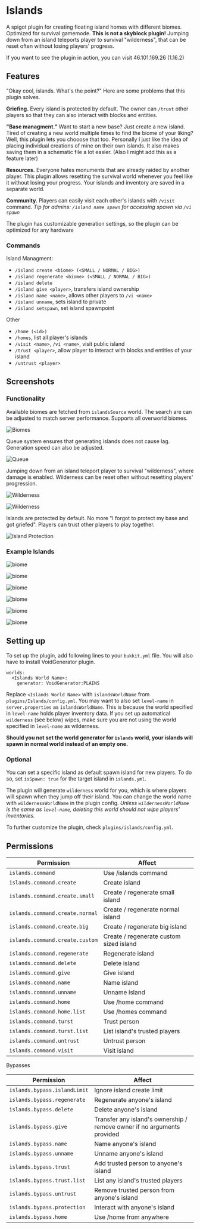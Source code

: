 # Islands
A spigot plugin for creating floating island homes with different biomes.
Optimized for survival gamemode. **This is not a skyblock plugin!**
Jumping down from an island teleports player to survival "wilderness", 
that can be reset often without losing players' progress.

If you want to see the plugin in action, you can visit 46.101.169.26 (1.16.2)

## Features
"Okay cool, islands. What's the point?" Here are some problems that this plugin solves.

**Griefing.**
Every island is protected by default.
The owner can `/trust` other players so that they can also interact with blocks and entities. 

**"Base managment."**
Want to start a new base? Just create a new island. Tired of creating a new world
multiple times to find the biome of your liking? Well, this plugin lets you chooose that too.
Personally I just like the idea of placing individual creations of mine on their own islands.
It also makes saving them in a schematic file a lot easier. (Also I might add this as a feature later)

**Resources.**
Everyone hates monuments that are already raided by another player.
This plugin allows resetting the survival world whenever you feel like it without losing your progress.
Your islands and inventory are saved in a separate world. 

**Community.** Players can easily visit each other's islands with `/visit` command.
*Tip for admins: `/island name spawn` for accessing spawn via `/vi spawn`*

The plugin has customizable generation settings, so the plugin can be optimized for any hardware

### Commands

Island Managment:
- `/island create <biome> (<SMALL / NORMAL / BIG>)`
- `/island regenerate <biome> (<SMALL / NORMAL / BIG>)`
- `/island delete`
- `/island give <player>`, transfers island ownership
- `/island name <name>`, allows other players to `/vi <name>`
- `/island unname`, sets island to private
- `/island setspawn`, set island spawnpoint


Other
- `/home (<id>)`
- `/homes`, list all player's islands
- `/visit <name>`, `/vi <name>`, visit public island
- `/trust <player>`, allow player to interact with blocks and entities of your island
- `/untrust <player>`

## Screenshots
### Functionality
Available biomes are fetched from `islandsSource` world. 
The search are can be adjusted to match server performance.
Supports all overworld biomes.

![Biomes](screenshots/functionality/biomes.png?raw=true)

Queue system ensures that generating islands does not cause lag.
Generation speed can also be adjusted.

![Queue](screenshots/functionality/queue2.png?raw=true)

Jumping down from an island teleport player to survival "wilderness",
where damage is enabled. Wilderness can be reset often without resetting players' progression.

![Wilderness](screenshots/functionality/wilderness.png?raw=true)

![Wilderness](screenshots/functionality/wilderness2.png?raw=true)

Islands are protected by default. No more "I forgot to protect my base and got griefed".
Players can trust other players to play together.

![Island Protection](screenshots/functionality/protection.png?raw=true)

### Example Islands

![biome](screenshots/islandTypes/badlands.png?raw=true)

![biome](screenshots/islandTypes/desert_small.png?raw=true)

![biome](screenshots/islandTypes/jungle.png?raw=true)

![biome](screenshots/islandTypes/taiga.png?raw=true)

![biome](screenshots/islandTypes/dark_woods_hills.png?raw=true)

![biome](screenshots/islandTypes/desert_night.png?raw=true)

## Setting up

To set up the plugin, add following lines to your `bukkit.yml` file.
You will also have to install VoidGenerator plugin.

```
worlds:
  <Islands World Name>:
    generator: VoidGenerator:PLAINS
```

Replace `<Islands World Name>` with `islandsWorldName` from `plugins/Islands/config.yml`.
You may want to also set `level-name` in `server.properties` as `islandsWorldName`.
This is because the world specified in `level-name` holds player inventory data. If you set up automatical
`wilderness` (see below) wipes, make sure you are not using the world specified in `level-name` as wilderness. 

**Should you not set the world generator for `islands` world, your islands will spawn in normal world instead of an empty one.**

### Optional

You can set a specific island as default spawn island for new players.
To do so, set `isSpawn: true` for the target island in `islands.yml`.

The plugin will generate `wilderness` world for you, which is where players will spawn when they jump off their island.
You can change the world name with `wildernessWorldName` in the plugin config.
*Unless `wildernessWorldName` is the same as `level-name`, deleting this world should not wipe players' inventories.*

To further customize the plugin, check `plugins/islands/config.yml`.

## Permissions

| Permission                      | Affect                                  |
|---------------------------------|-----------------------------------------|
| `islands.command`               | Use /islands command                    |
| `islands.command.create`        | Create island                           |
| `islands.command.create.small`  | Create / regenerate small island        |
| `islands.command.create.normal` | Create / regenerate normal island       |
| `islands.command.create.big`    | Create / regenerate big island          |
| `islands.command.create.custom` | Create / regenerate custom sized island |
| `islands.command.regenerate`    | Regenerate island                       |
| `islands.command.delete`        | Delete island                           |
| `islands.command.give`          | Give island                             |
| `islands.command.name`          | Name island                             |
| `islands.command.unname`        | Unname island                           |
| `islands.command.home`          | Use /home command                       |
| `islands.command.home.list`     | Use /homes command                      |
| `islands.command.turst`         | Trust person                            |
| `islands.command.turst.list`    | List island's trusted players           |
| `islands.command.untrust`       | Untrust person                          |
| `islands.command.visit`         | Visit island                            |


Bypasses

| Permission                   | Affect                                                                  |
|------------------------------|-------------------------------------------------------------------------|
| `islands.bypass.islandLimit` | Ignore island create limit                                              |
| `islands.bypass.regenerate`  | Regenerate anyone's island                                              |
| `islands.bypass.delete`      | Delete anyone's island                                                  |
| `islands.bypass.give`        | Transfer any island's ownership / remove owner if no arguments provided |
| `islands.bypass.name`        | Name anyone's island                                                    |
| `islands.bypass.unname`      | Unname anyone's island                                                  |
| `islands.bypass.trust`       | Add trusted person to anyone's island                                   |
| `islands.bypass.trust.list`  | List any island's trusted players                                       |
| `islands.bypass.untrust`     | Remove trusted person from anyone's island                              |
| `islands.bypass.protection`  | Interact with anyone's island                                           |
| `islands.bypass.home`        | Use /home from anywhere                                                 |
